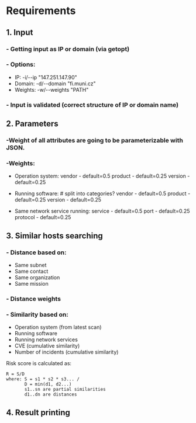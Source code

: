 
# Requirements

## 1. Input
 ### - Getting input as IP or domain (via getopt)
 ### - Options:
 - IP: -i/\-\-ip "147.251.147.90"
 - Domain: -d/\-\-domain "fi.muni.cz"
 - Weights:  -w/\-\-weights "PATH"
 
 ### - Input is validated (correct structure of IP or domain name)
 
## 2. Parameters
### -Weight of all attributes are going to be parameterizable with JSON.

### -Weights:

 - Operation system: 
 vendor - default=0.5
 product - default=0.25
 version - default=0.25

- Running software: # split into categories?
 vendor - default=0.5
 product - default=0.25
 version - default=0.25

- Same network service running: 
	service - default=0.5
	port - default=0.25
	protocol - default=0.25



## 3. Similar hosts searching
 ### - Distance based on:
 - Same subnet
 - Same contact 
 - Same organization
 - Same mission

### - Distance weights

### - Similarity based on:
- Operation system (from latest scan)
- Running software
- Running network services
- CVE (cumulative similarity)
- Number of incidents (cumulative similarity)

Risk score is calculated as:

	R = S/D
	where: S = s1 * s2 * s3... / 
		   D = min(d1, d2...)
		   s1..sn are partial similarities
		   d1..dn are distances

## 4. Result printing
